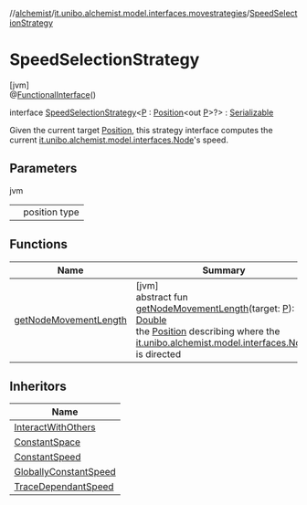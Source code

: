 //[alchemist](../../../index.md)/[it.unibo.alchemist.model.interfaces.movestrategies](../index.md)/[SpeedSelectionStrategy](index.md)

# SpeedSelectionStrategy

[jvm]\
@[FunctionalInterface](https://docs.oracle.com/javase/8/docs/api/java/lang/FunctionalInterface.html)()

interface [SpeedSelectionStrategy](index.md)<[P](index.md) : [Position](../../it.unibo.alchemist.model.interfaces/-position/index.md)<out [P](../../it.unibo.alchemist.model.implementations.movestrategies.speed/-constant-speed/index.md)>?> : [Serializable](https://docs.oracle.com/javase/8/docs/api/java/io/Serializable.html)

Given the current target [Position](../../it.unibo.alchemist.model.interfaces/-position/index.md), this strategy interface computes the current [it.unibo.alchemist.model.interfaces.Node](../../it.unibo.alchemist.model.interfaces/-node/index.md)'s speed.

## Parameters

jvm

| | |
|---|---|
| <P> | position type |

## Functions

| Name | Summary |
|---|---|
| [getNodeMovementLength](get-node-movement-length.md) | [jvm]<br>abstract fun [getNodeMovementLength](get-node-movement-length.md)(target: [P](../../it.unibo.alchemist.model.implementations.movestrategies.speed/-constant-speed/index.md)): [Double](https://kotlinlang.org/api/latest/jvm/stdlib/kotlin/-double/index.html)<br>the [Position](../../it.unibo.alchemist.model.interfaces/-position/index.md) describing where the [it.unibo.alchemist.model.interfaces.Node](../../it.unibo.alchemist.model.interfaces/-node/index.md) is directed |

## Inheritors

| Name |
|---|
| [InteractWithOthers](../../it.unibo.alchemist.model.implementations.movestrategies.speed/-interact-with-others/index.md) |
| [ConstantSpace](../../it.unibo.alchemist.model.implementations.movestrategies.speed/-constant-space/index.md) |
| [ConstantSpeed](../../it.unibo.alchemist.model.implementations.movestrategies.speed/-constant-speed/index.md) |
| [GloballyConstantSpeed](../../it.unibo.alchemist.model.implementations.movestrategies.speed/-globally-constant-speed/index.md) |
| [TraceDependantSpeed](../../it.unibo.alchemist.model.implementations.movestrategies.speed/-trace-dependant-speed/index.md) |
